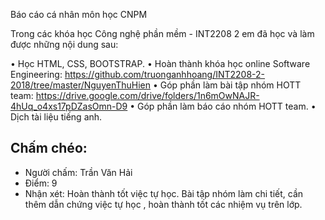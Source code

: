 Báo cáo cá nhân môn học CNPM

Trong các khóa học Công nghệ phần mềm - INT2208 2 em đã học và làm được những nội dung sau:

•	Học HTML, CSS, BOOTSTRAP.
•	Hoàn thành khóa học online Software Engineering: https://github.com/truonganhhoang/INT2208-2-2018/tree/master/NguyenThuHien
•	Góp phần làm bài tập nhóm HOTT team: https://drive.google.com/drive/folders/1n6mOwNAJR-4hUq_o4xs17pDZasOmn-D9
• Góp phần làm báo cáo nhóm HOTT team.
• Dịch tài liệu tiếng anh.


## Chấm chéo:
 * Người chấm: Trần Văn Hải
 * Điểm: 9
 * Nhận xét: Hoàn thành tốt việc tự học. Bài tập nhóm làm chi tiết, cần thêm dẫn chứng việc tự học , hoàn thành tốt các nhiệm vụ trên lớp.
